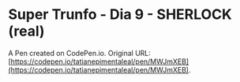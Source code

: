 # Super Trunfo - Dia 9 - SHERLOCK (real)

A Pen created on CodePen.io. Original URL: [https://codepen.io/tatianepimentaleal/pen/MWJmXEB](https://codepen.io/tatianepimentaleal/pen/MWJmXEB).



